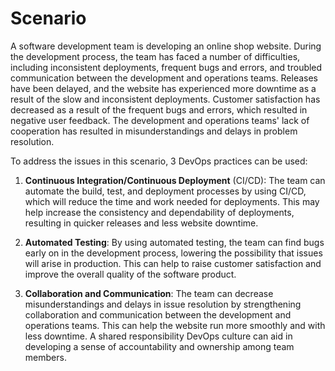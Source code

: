 # Scenario

A software development team is developing an online shop website. During the development process, the team has faced a number of difficulties, including inconsistent deployments, frequent bugs and errors, and troubled communication between the development and operations teams.
Releases have been delayed, and the website has experienced more downtime as a result of the slow and inconsistent deployments. Customer satisfaction has decreased as a result of the frequent bugs and errors, which resulted in negative user feedback. The development and operations teams' lack of cooperation has resulted in misunderstandings and delays in problem resolution.

To address the issues in this scenario, 3 DevOps practices can be used:

1. **Continuous Integration/Continuous Deployment** (CI/CD): The team can automate the build, test, and deployment processes by using CI/CD, which will reduce the time and work needed for deployments. This may help increase the consistency and dependability of deployments, resulting in quicker releases and less website downtime.

2. **Automated Testing**: By using automated testing, the team can find bugs early on in the development process, lowering the possibility that issues will arise in production. This can help to raise customer satisfaction and improve the overall quality of the software product.

3. **Collaboration and Communication**: The team can decrease misunderstandings and delays in issue resolution by strengthening collaboration and communication between the development and operations teams. This can help the website run more smoothly and with less downtime. A shared responsibility DevOps culture can aid in developing a sense of accountability and ownership among team members.
